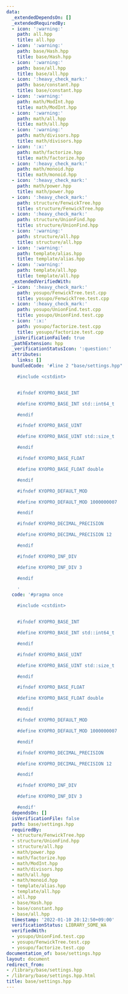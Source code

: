 ```yaml
---
data:
  _extendedDependsOn: []
  _extendedRequiredBy:
  - icon: ':warning:'
    path: all.hpp
    title: all.hpp
  - icon: ':warning:'
    path: base/Hash.hpp
    title: base/Hash.hpp
  - icon: ':warning:'
    path: base/all.hpp
    title: base/all.hpp
  - icon: ':heavy_check_mark:'
    path: base/constant.hpp
    title: base/constant.hpp
  - icon: ':warning:'
    path: math/ModInt.hpp
    title: math/ModInt.hpp
  - icon: ':warning:'
    path: math/all.hpp
    title: math/all.hpp
  - icon: ':warning:'
    path: math/divisors.hpp
    title: math/divisors.hpp
  - icon: ':x:'
    path: math/factorize.hpp
    title: math/factorize.hpp
  - icon: ':heavy_check_mark:'
    path: math/monoid.hpp
    title: math/monoid.hpp
  - icon: ':heavy_check_mark:'
    path: math/power.hpp
    title: math/power.hpp
  - icon: ':heavy_check_mark:'
    path: structure/FenwickTree.hpp
    title: structure/FenwickTree.hpp
  - icon: ':heavy_check_mark:'
    path: structure/UnionFind.hpp
    title: structure/UnionFind.hpp
  - icon: ':warning:'
    path: structure/all.hpp
    title: structure/all.hpp
  - icon: ':warning:'
    path: template/alias.hpp
    title: template/alias.hpp
  - icon: ':warning:'
    path: template/all.hpp
    title: template/all.hpp
  _extendedVerifiedWith:
  - icon: ':heavy_check_mark:'
    path: yosupo/FenwickTree.test.cpp
    title: yosupo/FenwickTree.test.cpp
  - icon: ':heavy_check_mark:'
    path: yosupo/UnionFind.test.cpp
    title: yosupo/UnionFind.test.cpp
  - icon: ':x:'
    path: yosupo/factorize.test.cpp
    title: yosupo/factorize.test.cpp
  _isVerificationFailed: true
  _pathExtension: hpp
  _verificationStatusIcon: ':question:'
  attributes:
    links: []
  bundledCode: '#line 2 "base/settings.hpp"

    #include <cstdint>


    #ifndef KYOPRO_BASE_INT

    #define KYOPRO_BASE_INT std::int64_t

    #endif

    #ifndef KYOPRO_BASE_UINT

    #define KYOPRO_BASE_UINT std::size_t

    #endif

    #ifndef KYOPRO_BASE_FLOAT

    #define KYOPRO_BASE_FLOAT double

    #endif

    #ifndef KYOPRO_DEFAULT_MOD

    #define KYOPRO_DEFAULT_MOD 1000000007

    #endif

    #ifndef KYOPRO_DECIMAL_PRECISION

    #define KYOPRO_DECIMAL_PRECISION 12

    #endif

    #ifndef KYOPRO_INF_DIV

    #define KYOPRO_INF_DIV 3

    #endif

    '
  code: '#pragma once

    #include <cstdint>


    #ifndef KYOPRO_BASE_INT

    #define KYOPRO_BASE_INT std::int64_t

    #endif

    #ifndef KYOPRO_BASE_UINT

    #define KYOPRO_BASE_UINT std::size_t

    #endif

    #ifndef KYOPRO_BASE_FLOAT

    #define KYOPRO_BASE_FLOAT double

    #endif

    #ifndef KYOPRO_DEFAULT_MOD

    #define KYOPRO_DEFAULT_MOD 1000000007

    #endif

    #ifndef KYOPRO_DECIMAL_PRECISION

    #define KYOPRO_DECIMAL_PRECISION 12

    #endif

    #ifndef KYOPRO_INF_DIV

    #define KYOPRO_INF_DIV 3

    #endif'
  dependsOn: []
  isVerificationFile: false
  path: base/settings.hpp
  requiredBy:
  - structure/FenwickTree.hpp
  - structure/UnionFind.hpp
  - structure/all.hpp
  - math/power.hpp
  - math/factorize.hpp
  - math/ModInt.hpp
  - math/divisors.hpp
  - math/all.hpp
  - math/monoid.hpp
  - template/alias.hpp
  - template/all.hpp
  - all.hpp
  - base/Hash.hpp
  - base/constant.hpp
  - base/all.hpp
  timestamp: '2022-01-10 20:12:50+09:00'
  verificationStatus: LIBRARY_SOME_WA
  verifiedWith:
  - yosupo/UnionFind.test.cpp
  - yosupo/FenwickTree.test.cpp
  - yosupo/factorize.test.cpp
documentation_of: base/settings.hpp
layout: document
redirect_from:
- /library/base/settings.hpp
- /library/base/settings.hpp.html
title: base/settings.hpp
---
```

